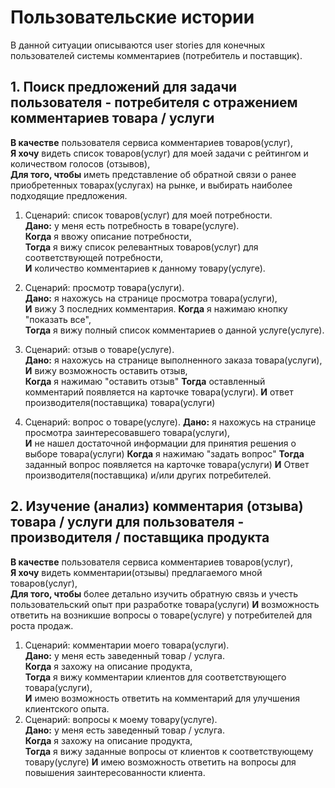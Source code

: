 # Пользовательские истории
В данной ситуации описываются user stories для конечных пользователей системы комментариев (потребитель и поставщик).

## 1. Поиск предложений для задачи пользователя - потребителя с отражением комментариев товара / услуги

**В качестве** пользователя сервиса комментариев товаров(услуг), \
**Я хочу** видеть список товаров(услуг) для моей задачи с рейтингом и количеством голосов (отзывов), \
**Для того, чтобы** иметь представление об обратной связи о ранее приобретенных товарах(услугах) на рынке, и выбирать наиболее подходящие предложения.

1. Сценарий: список товаров(услуг) для моей потребности. \
   **Дано:** у меня есть потребность в товаре(услуге). \
   **Когда** я ввожу описание потребности, \
    **Тогда** я вижу список релевантных товаров(услуг) для соответствующей потребности, \
   **И** количество комментариев к данному товару(услуге).

2. Сценарий: просмотр товара(услуги). \
   **Дано:** я нахожусь на странице просмотра товара(услуги), \
   **И** вижу 3 последних комментария.
   **Когда** я нажимаю кнопку "показать все", \
   **Тогда** я вижу полный список комментариев о данной услуге(услуге).

3. Сценарий: отзыв о товаре(услуге). \
    **Дано:** я нахожусь на странице выполненного заказа товара(услуги), \
    **И** вижу возможность оставить отзыв, \
    **Когда** я нажимаю "оставить отзыв"
    **Тогда** оставленный комментарий появляется на карточке товара(услуги).
    **И** ответ производителя(поставщика) товара(услуги)

4. Сценарий: вопрос о товаре(услуге).
    **Дано:** я нахожусь на странице просмотра заинтересовавшего товара(услуги), \
    **И** не нашел достаточной информации для принятия решения о выборе товара(услуги)
    **Когда** я нажимаю "задать вопрос"
    **Тогда** заданный вопрос появляется на карточке товара(услуги)
    **И** Ответ производителя(поставщика) и/или других потребителей.

## 2. Изучение (анализ) комментария (отзыва) товара / услуги для пользователя - производителя / поставщика продукта

**В качестве** пользователя сервиса комментариев товаров(услуг), \
**Я хочу** видеть комментарии(отзывы) предлагаемого мной товаров(услуг), \
**Для того, чтобы** более детально изучить обратную связь и учесть пользовательский опыт при разработке товара(услуги)
**И** возможность ответить на возникшие вопросы о товаре(услуге) у потребителей для роста продаж.

1. Сценарий: комментарии моего товара(услуги). \
   **Дано:** у меня есть заведенный товар / услуга. \
   **Когда** я захожу на описание продукта, \
   **Тогда** я вижу комментарии клиентов для соответствующего товара(услуги), \
   **И** имею возможность ответить на комментарий для улучшения клиентского опыта.
2. Сценарий: вопросы к моему товару(услуге). \
    **Дано:** у меня есть заведенный товар / услуга. \
    **Когда** я захожу на описание продукта, \
    **Тогда** я вижу заданные вопросы от клиентов к соответствующему товару(услуге)
    **И** имею возможность ответить на вопросы для повышения заинтересованности клиента.